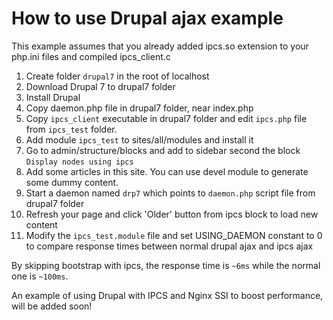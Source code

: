 How to use Drupal ajax example
===

This example assumes that you already added ipcs.so extension to your php.ini files and compiled ipcs_client.c

1. Create folder `drupal7` in the root of localhost
2. Download Drupal 7 to drupal7 folder
3. Install Drupal
4. Copy daemon.php file in drupal7 folder, near index.php
5. Copy `ipcs_client` executable in drupal7 folder and edit `ipcs.php` file from `ipcs_test` folder.
6. Add module `ipcs_test` to sites/all/modules and install it
7. Go to admin/structure/blocks and add to sidebar second the block `Display nodes using ipcs`
8. Add some articles in this site. You can use devel module to generate some dummy content.
9. Start a daemon named `drp7` which points to `daemon.php` script file from drupal7 folder
10. Refresh your page and click 'Older' button from ipcs block to load new content
11. Modify the `ipcs_test.module` file and set USING_DAEMON constant to 0 to compare response times between normal drupal ajax and ipcs ajax


By skipping bootstrap with ipcs, the response time is `~6ms` while the normal one is `~100ms`.

An example of using Drupal with IPCS and Nginx SSI to boost performance, will be added soon!
